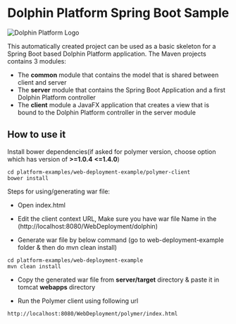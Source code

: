 # Dolphin Platform Spring Boot Sample

![Dolphin Platform Logo](http://www.guigarage.com/wordpress/wp-content/uploads/2015/10/logo.png)

This automatically created project can be used as a basic skeleton for a Spring Boot based Dolphin Platform application.
The Maven projects contains 3 modules: 

* The __common__ module that contains the model that is shared between client and server
* The __server__ module that contains the Spring Boot Application and a first Dolphin Platform controller 
* The __client__ module a JavaFX application that creates a view that is bound to the Dolphin Platform controller in the server module


## How to use it

Install bower dependencies(if asked for polymer version,
choose option which has version of __>=1.0.4__ __<=1.4.0__)
```
cd platform-examples/web-deployment-example/polymer-client
bower install
```

Steps for using/generating war file:
* Open index.html

* Edit the client context URL, Make sure you have war file Name in the (http://localhost:8080/WebDeployment/dolphin)

* Generate war file by below command (go to web-deployment-example
folder & then do mvn clean install)
```
cd platform-examples/web-deployment-example
mvn clean install
```

* Copy the generated war file from __server/target__ directory & 
paste it in tomcat __webapps__ directory

* Run the Polymer client using following url
```
http://localhost:8080/WebDeployment/polymer/index.html
``` 